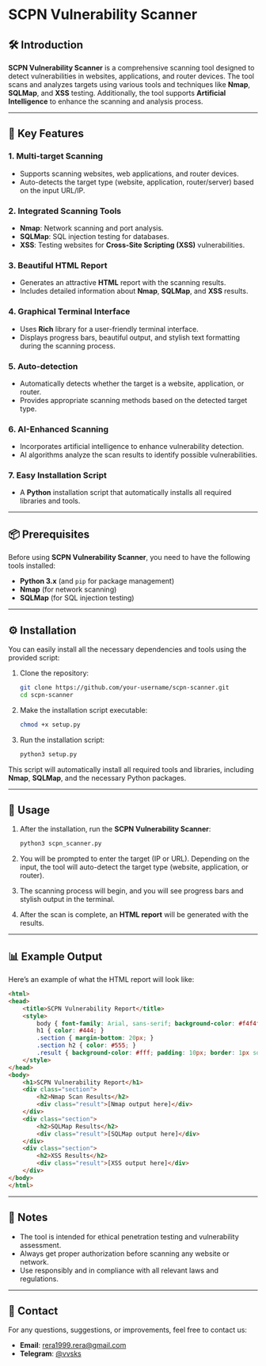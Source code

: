 
# SCPN Vulnerability Scanner

## 🛠️ Introduction
**SCPN Vulnerability Scanner** is a comprehensive scanning tool designed to detect vulnerabilities in websites, applications, and router devices. The tool scans and analyzes targets using various tools and techniques like **Nmap**, **SQLMap**, and **XSS** testing. Additionally, the tool supports **Artificial Intelligence** to enhance the scanning and analysis process.

---

## 🌟 Key Features

### 1. **Multi-target Scanning**
   - Supports scanning websites, web applications, and router devices.
   - Auto-detects the target type (website, application, router/server) based on the input URL/IP.

### 2. **Integrated Scanning Tools**
   - **Nmap**: Network scanning and port analysis.
   - **SQLMap**: SQL injection testing for databases.
   - **XSS**: Testing websites for **Cross-Site Scripting (XSS)** vulnerabilities.

### 3. **Beautiful HTML Report**
   - Generates an attractive **HTML** report with the scanning results.
   - Includes detailed information about **Nmap**, **SQLMap**, and **XSS** results.

### 4. **Graphical Terminal Interface**
   - Uses **Rich** library for a user-friendly terminal interface.
   - Displays progress bars, beautiful output, and stylish text formatting during the scanning process.

### 5. **Auto-detection**
   - Automatically detects whether the target is a website, application, or router.
   - Provides appropriate scanning methods based on the detected target type.

### 6. **AI-Enhanced Scanning**
   - Incorporates artificial intelligence to enhance vulnerability detection.
   - AI algorithms analyze the scan results to identify possible vulnerabilities.


### 7. **Easy Installation Script**
   - A **Python** installation script that automatically installs all required libraries and tools.

---

## 📦 Prerequisites

Before using **SCPN Vulnerability Scanner**, you need to have the following tools installed:

- **Python 3.x** (and `pip` for package management)
- **Nmap** (for network scanning)
- **SQLMap** (for SQL injection testing)

---

## ⚙️ Installation

You can easily install all the necessary dependencies and tools using the provided script:

1. Clone the repository:
   ```bash
   git clone https://github.com/your-username/scpn-scanner.git
   cd scpn-scanner
   ```

2. Make the installation script executable:
   ```bash
   chmod +x setup.py
   ```

3. Run the installation script:
   ```bash
   python3 setup.py
   ```

This script will automatically install all required tools and libraries, including **Nmap**, **SQLMap**, and the necessary Python packages.

---

## 🚀 Usage

1. After the installation, run the **SCPN Vulnerability Scanner**:
   ```bash
   python3 scpn_scanner.py
   ```

2. You will be prompted to enter the target (IP or URL). Depending on the input, the tool will auto-detect the target type (website, application, or router).

3. The scanning process will begin, and you will see progress bars and stylish output in the terminal.

4. After the scan is complete, an **HTML report** will be generated with the results.

---

## 📊 Example Output

Here’s an example of what the HTML report will look like:

```html
<html>
<head>
    <title>SCPN Vulnerability Report</title>
    <style>
        body { font-family: Arial, sans-serif; background-color: #f4f4f4; color: #333; }
        h1 { color: #444; }
        .section { margin-bottom: 20px; }
        .section h2 { color: #555; }
        .result { background-color: #fff; padding: 10px; border: 1px solid #ddd; }
    </style>
</head>
<body>
    <h1>SCPN Vulnerability Report</h1>
    <div class="section">
        <h2>Nmap Scan Results</h2>
        <div class="result">[Nmap output here]</div>
    </div>
    <div class="section">
        <h2>SQLMap Results</h2>
        <div class="result">[SQLMap output here]</div>
    </div>
    <div class="section">
        <h2>XSS Results</h2>
        <div class="result">[XSS output here]</div>
    </div>
</body>
</html>
```

---

## 📝 Notes

- The tool is intended for ethical penetration testing and vulnerability assessment.
- Always get proper authorization before scanning any website or network.
- Use responsibly and in compliance with all relevant laws and regulations.

---

## 📢 Contact

For any questions, suggestions, or improvements, feel free to contact us:

- **Email**: [rera1999.rera@gmail.com](mailto:rera1999.rera@gmail.com)
- **Telegram**: [@vvsks](https://t.me/vvsks)
